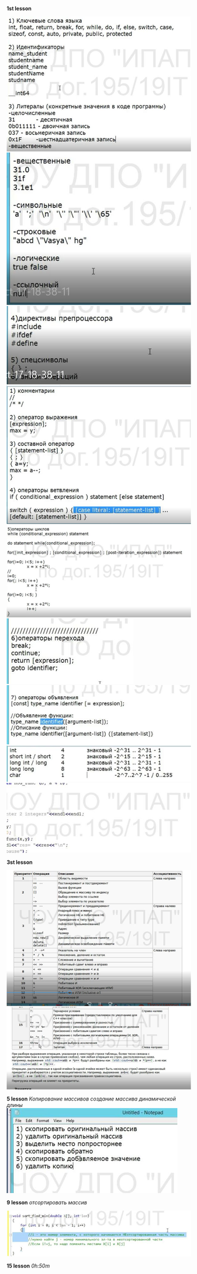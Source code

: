**1st lesson**

![1.jpg](../../images/c++/1.jpg)
![2.JPG](../../images/c++/2.JPG)
![3.JPG](../../images/c++/3.JPG)
![4.JPG](../../images/c++/4.JPG)
![5.JPG](../../images/c++/5.JPG)
![6.jpeg](../../images/c++/6.jpeg)
![7.jpeg](../../images/c++/7.jpeg)
![8.jpeg](../../images/c++/8.jpeg)
![9.jpeg](../../images/c++/9.jpeg)

**3st lesson**

![10.JPG](../../images/c++/10.JPG)
![11.JPG](../../images/c++/11.JPG)
 
**5 lesson**
*Копирование массивов*
*создание массива динамической длины*
![12.JPG](../../images/c++/12.jpeg)

**9 lesson**
*отсортировать массив*

![9-1.jpeg](../../images/c++/9-1.jpeg)

**15 lesson**
*0h:50m*
